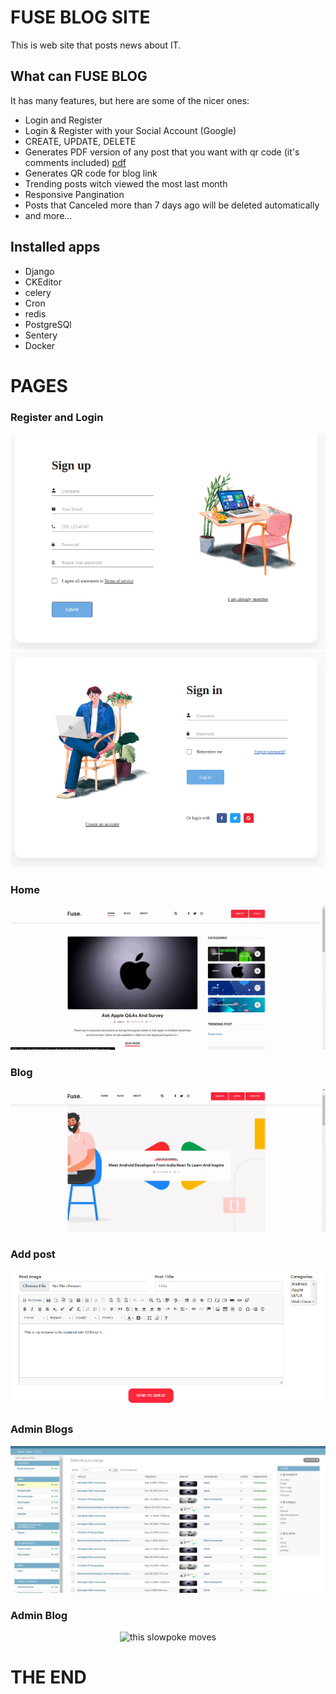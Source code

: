 # FUSE BLOG SITE

This is web site that posts news about IT.

## What can FUSE BLOG

It has many features, but here are some of the nicer ones:

* Login and Register
* Login & Register with your Social Account (Google)
* CREATE, UPDATE, DELETE
* Generates PDF version of any post that you want with qr code (it's comments
  included) [pdf](http://170.187.139.229:6232/pdf/abe50d4b9b5dcb583754721a786f4604)
* Generates QR code for blog link
* Trending posts witch viewed the most last month
* Responsive Pangination
* Posts that Canceled more than 7 days ago will be deleted automatically
* and more...

## Installed apps

* Django
* CKEditor
* celery
* Cron
* redis
* PostgreSQl
* Sentery
* Docker

# PAGES
<h3> Register and Login </h3>
<p align="center">
<img src="media/readme/register.png" alt="this slowpoke moves" />
<img src="media/readme/login.png" alt="this slowpoke moves" />
</p>

<h3> Home </h3>

<p align="center">
<img src="media/readme/home.gif" alt="this slowpoke moves" />
</p>

<h3> Blog </h3>
<p align="center">
<img src="media/readme/blog.gif" alt="this slowpoke moves" />
</p>

<h3> Add post </h3>
<p align="center">
<img src="media/readme/add_post.png">
</p>

<h3> Admin Blogs </h3>
<p align="center">
<img src="media/readme/admin_blog.png">
</p>

<h3> Admin Blog </h3>
<p align="center">
<img src="media/readme/admin_blog.gif" alt="this slowpoke moves" />
</p>
<h1>THE END</h1>